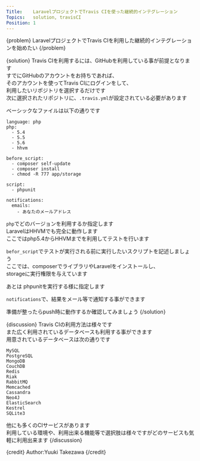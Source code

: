 ```yaml
---
Title:    LaravelプロジェクトでTravis CIを使った継続的インテグレーション
Topics:   solution, travisCI
Position: 1
---
```


{problem}
LaravelプロジェクトでTravis CIを利用した継続的インテグレーションを始めたい
{/problem}

{solution}
Travis CIを利用するには、GitHubを利用している事が前提となります  
すでにGitHubのアカウントをお持ちであれば、  
そのアカウントを使ってTravis CIにログインをして、  
利用したいリポジトリを選択するだけです  
次に選択されたリポジトリに、`.travis.yml`が設定されている必要があります

ベーシックなファイルは以下の通りです

```text
language: php
php:
  - 5.4
  - 5.5
  - 5.6
  - hhvm

before_script:
  - composer self-update
  - composer install
  - chmod -R 777 app/storage

script:
  - phpunit

notifications:
  emails:
    - あなたのメールアドレス
```

`php`でどのバージョンを利用するか指定します  
LaravelはHHVMでも完全に動作します  
ここではphp5.4からHHVMまでを利用してテストを行います

`befor_script`でテストが実行される前に実行したいスクリプトを記述しましょう  
ここでは、composerでライブラリやLaravelをインストールし、  
storageに実行権限を与えています

あとは phpunitを実行する様に指定します

`notifications`で、結果をメール等で通知する事ができます

準備が整ったらpush時に動作するか確認してみましょう
{/solution}

{discussion}
Travis CIの利用方法は様々です  
また広く利用されているデータベースも利用する事ができます  
用意されているデータベースは次の通りです

`MySQL`  
`PostgreSQL`  
`MongoDB`  
`CouchDB`  
`Redis`  
`Riak`  
`RabbitMQ`  
`Memcached`  
`Cassandra`  
`Neo4J`  
`ElasticSearch`  
`Kestrel`  
`SQLite3`  

他にも多くのCIサービスがあります  
利用している環境や、利用出来る機能等で選択肢は様々ですがどのサービスも気軽に利用出来ます
{/discussion}

{credit}
Author:Yuuki Takezawa
{/credit}
